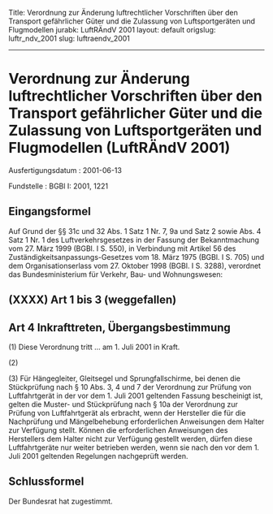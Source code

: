 Title: Verordnung zur Änderung luftrechtlicher Vorschriften über den Transport gefährlicher
  Güter und die Zulassung von Luftsportgeräten und Flugmodellen
jurabk: LuftRÄndV 2001
layout: default
origslug: luftr_ndv_2001
slug: luftraendv_2001

---

# Verordnung zur Änderung luftrechtlicher Vorschriften über den Transport gefährlicher Güter und die Zulassung von Luftsportgeräten und Flugmodellen (LuftRÄndV 2001)

Ausfertigungsdatum
:   2001-06-13

Fundstelle
:   BGBl I: 2001, 1221



## Eingangsformel

Auf Grund der §§ 31c und 32 Abs. 1 Satz 1 Nr. 7, 9a und Satz 2 sowie
Abs. 4 Satz 1 Nr. 1 des Luftverkehrsgesetzes in der Fassung der
Bekanntmachung vom 27. März 1999 (BGBl. I S. 550), in Verbindung mit
Artikel 56 des Zuständigkeitsanpassungs-Gesetzes vom 18. März 1975
(BGBl. I S. 705) und dem Organisationserlass vom 27. Oktober 1998
(BGBl. I S. 3288), verordnet das Bundesministerium für Verkehr, Bau-
und Wohnungswesen:


## (XXXX) Art 1 bis 3 (weggefallen)


## Art 4 Inkrafttreten, Übergangsbestimmung

(1) Diese Verordnung tritt ... am 1. Juli 2001 in Kraft.

(2)

(3) Für Hängegleiter, Gleitsegel und Sprungfallschirme, bei denen die
Stückprüfung nach § 10 Abs. 3, 4 und 7 der Verordnung zur Prüfung von
Luftfahrtgerät in der vor dem 1. Juli 2001 geltenden Fassung
bescheinigt ist, gelten die Muster- und Stückprüfung nach § 10a der
Verordnung zur Prüfung von Luftfahrtgerät als erbracht, wenn der
Hersteller die für die Nachprüfung und Mängelbehebung erforderlichen
Anweisungen dem Halter zur Verfügung stellt. Können die erforderlichen
Anweisungen des Herstellers dem Halter nicht zur Verfügung gestellt
werden, dürfen diese Luftfahrtgeräte nur weiter betrieben werden, wenn
sie nach den vor dem 1. Juli 2001 geltenden Regelungen nachgeprüft
werden.


## Schlussformel

Der Bundesrat hat zugestimmt.

